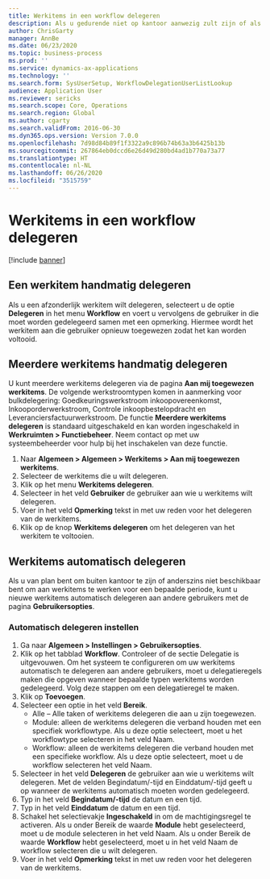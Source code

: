 ```yaml
---
title: Werkitems in een workflow delegeren
description: Als u gedurende niet op kantoor aanwezig zult zijn of als u niet beschikbaar bent om werkitems op te volgen, kunt u uw werkitems aan andere gebruikers delegeren of toewijzen.
author: ChrisGarty
manager: AnnBe
ms.date: 06/23/2020
ms.topic: business-process
ms.prod: ''
ms.service: dynamics-ax-applications
ms.technology: ''
ms.search.form: SysUserSetup, WorkflowDelegationUserListLookup
audience: Application User
ms.reviewer: sericks
ms.search.scope: Core, Operations
ms.search.region: Global
ms.author: cgarty
ms.search.validFrom: 2016-06-30
ms.dyn365.ops.version: Version 7.0.0
ms.openlocfilehash: 7d98d84b89f1f3322a9c896b74b63a3b6425b13b
ms.sourcegitcommit: 267864eb0dccd6e26d49d280bd4ad1b770a73a77
ms.translationtype: HT
ms.contentlocale: nl-NL
ms.lasthandoff: 06/26/2020
ms.locfileid: "3515759"
---
```

# <a name="delegate-work-items-in-a-workflow"></a>Werkitems in een workflow delegeren

[!include [banner](../../includes/banner.md)]

## <a name="manually-delegate-a-work-item"></a>Een werkitem handmatig delegeren

Als u een afzonderlijk werkitem wilt delegeren, selecteert u de optie **Delegeren** in het menu **Workflow** en voert u vervolgens de gebruiker in die moet worden gedelegeerd samen met een opmerking. Hiermee wordt het werkitem aan die gebruiker opnieuw toegewezen zodat het kan worden voltooid.

## <a name="manually-delegate-multiple-work-items"></a>Meerdere werkitems handmatig delegeren

U kunt meerdere werkitems delegeren via de pagina **Aan mij toegewezen werkitems**. De volgende werkstroomtypen komen in aanmerking voor bulkdelegering: Goedkeuringswerkstroom inkoopovereenkomst, Inkooporderwerkstroom, Controle inkoopbestelopdracht en Leveranciersfactuurwerkstroom. De functie **Meerdere werkitems delegeren** is standaard uitgeschakeld en kan worden ingeschakeld in **Werkruimten > Functiebeheer**. Neem contact op met uw systeembeheerder voor hulp bij het inschakelen van deze functie.
1.  Naar **Algemeen > Algemeen > Werkitems > Aan mij toegewezen werkitems**.
2.  Selecteer de werkitems die u wilt delegeren.
3.  Klik op het menu **Werkitems delegeren**.
4.  Selecteer in het veld **Gebruiker** de gebruiker aan wie u werkitems wilt delegeren.
5.  Voer in het veld **Opmerking** tekst in met uw reden voor het delegeren van de werkitems.
6.  Klik op de knop **Werkitems delegeren** om het delegeren van het werkitem te voltooien.

## <a name="automatically-delegate-work-items"></a>Werkitems automatisch delegeren

Als u van plan bent om buiten kantoor te zijn of anderszins niet beschikbaar bent om aan werkitems te werken voor een bepaalde periode, kunt u nieuwe werkitems automatisch delegeren aan andere gebruikers met de pagina **Gebruikersopties**.

### <a name="set-up-automatic-delegation"></a>Automatisch delegeren instellen
1. Ga naar **Algemeen > Instellingen > Gebruikersopties**.
2. Klik op het tabblad **Workflow**. Controleer of de sectie Delegatie is uitgevouwen. Om het systeem te configureren om uw werkitems automatisch te delegeren aan andere gebruikers, moet u delegatieregels maken die opgeven wanneer bepaalde typen werkitems worden gedelegeerd. Volg deze stappen om een delegatieregel te maken.  
3. Klik op **Toevoegen**.
4. Selecteer een optie in het veld **Bereik**.
    - Alle – Alle taken of werkitems delegeren die aan u zijn toegewezen.
    - Module: alleen de werkitems delegeren die verband houden met een specifiek workflowtype. Als u deze optie selecteert, moet u het workflowtype selecteren in het veld Naam.
    - Workflow: alleen de werkitems delegeren die verband houden met een specifieke workflow. Als u deze optie selecteert, moet u de workflow selecteren het veld Naam.  
5. Selecteer in het veld **Delegeren** de gebruiker aan wie u werkitems wilt delegeren. Met de velden Begindatum/-tijd en Einddatum/-tijd geeft u op wanneer de werkitems automatisch moeten worden gedelegeerd.  
6. Typ in het veld **Begindatum/-tijd** de datum en een tijd.
7. Typ in het veld **Einddatum** de datum en een tijd.
8. Schakel het selectievakje **Ingeschakeld** in om de machtigingsregel te activeren. Als u onder Bereik de waarde **Module** hebt geselecteerd, moet u de module selecteren in het veld Naam. Als u onder Bereik de waarde **Workflow** hebt geselecteerd, moet u in het veld Naam de workflow selecteren die u wilt delegeren.  
9. Voer in het veld **Opmerking** tekst in met uw reden voor het delegeren van de werkitems.

